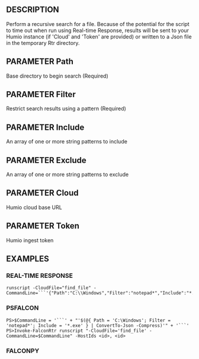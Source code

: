 ## DESCRIPTION
Perform a recursive search for a file. Because of the potential for the script to time out when run using
Real-time Response, results will be sent to your Humio instance (if 'Cloud' and 'Token' are provided) or
written to a Json file in the temporary Rtr directory.

## PARAMETER Path
Base directory to begin search (Required)

## PARAMETER Filter
Restrict search results using a pattern (Required)

## PARAMETER Include
An array of one or more string patterns to include

## PARAMETER Exclude
An array of one or more string patterns to exclude

## PARAMETER Cloud
Humio cloud base URL

## PARAMETER Token
Humio ingest token

## EXAMPLES

### REAL-TIME RESPONSE
```
runscript -CloudFile="find_file" -CommandLine=```'{"Path":"C:\\Windows","Filter":"notepad*","Include":"*.exe"}'```
```
### PSFALCON
```
PS>$CommandLine = '```' + "'$(@{ Path = 'C:\Windows'; Filter = 'notepad*'; Include = '*.exe' } | ConvertTo-Json -Compress)'" + '```'
PS>Invoke-FalconRtr runscript "-CloudFile='find_file' -CommandLine=$CommandLine" -HostIds <id>, <id>
```
### FALCONPY
